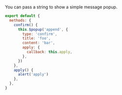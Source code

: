 You can pass a string to show a simple message popup.

```javascript
export default {
  methods: {
    confirm() {
      this.$popup('append', {
        type: 'confirm',
        title: 'foo',
        content: 'bar',
        apply: {
          callback: this.apply,
        },
      })
    },
    apply() {
      alert('apply')
    },
  },
}
```